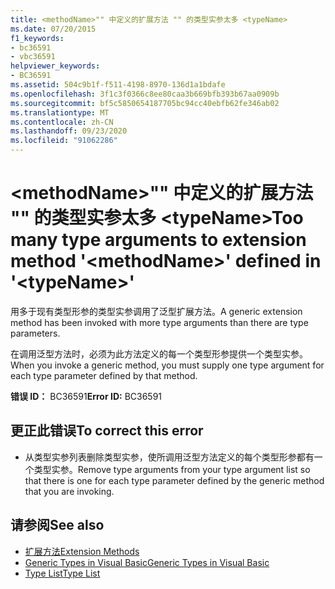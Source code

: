 ```yaml
---
title: <methodName>"" 中定义的扩展方法 "" 的类型实参太多 <typeName>
ms.date: 07/20/2015
f1_keywords:
- bc36591
- vbc36591
helpviewer_keywords:
- BC36591
ms.assetid: 504c9b1f-f511-4198-8970-136d1a1bdafe
ms.openlocfilehash: 3f1c3f0366c8ee80caa3b669bfb393b67aa0909b
ms.sourcegitcommit: bf5c5850654187705bc94cc40ebfb62fe346ab02
ms.translationtype: MT
ms.contentlocale: zh-CN
ms.lasthandoff: 09/23/2020
ms.locfileid: "91062286"
---
```

# <a name="too-many-type-arguments-to-extension-method-methodname-defined-in-typename"></a><span data-ttu-id="8c563-102">\<methodName>"" 中定义的扩展方法 "" 的类型实参太多 \<typeName></span><span class="sxs-lookup"><span data-stu-id="8c563-102">Too many type arguments to extension method '\<methodName>' defined in '\<typeName>'</span></span>

<span data-ttu-id="8c563-103">用多于现有类型形参的类型实参调用了泛型扩展方法。</span><span class="sxs-lookup"><span data-stu-id="8c563-103">A generic extension method has been invoked with more type arguments than there are type parameters.</span></span>  
  
 <span data-ttu-id="8c563-104">在调用泛型方法时，必须为此方法定义的每一个类型形参提供一个类型实参。</span><span class="sxs-lookup"><span data-stu-id="8c563-104">When you invoke a generic method, you must supply one type argument for each type parameter defined by that method.</span></span>  
  
 <span data-ttu-id="8c563-105">**错误 ID：** BC36591</span><span class="sxs-lookup"><span data-stu-id="8c563-105">**Error ID:** BC36591</span></span>  
  
## <a name="to-correct-this-error"></a><span data-ttu-id="8c563-106">更正此错误</span><span class="sxs-lookup"><span data-stu-id="8c563-106">To correct this error</span></span>  
  
- <span data-ttu-id="8c563-107">从类型实参列表删除类型实参，使所调用泛型方法定义的每个类型形参都有一个类型实参。</span><span class="sxs-lookup"><span data-stu-id="8c563-107">Remove type arguments from your type argument list so that there is one for each type parameter defined by the generic method that you are invoking.</span></span>  
  
## <a name="see-also"></a><span data-ttu-id="8c563-108">请参阅</span><span class="sxs-lookup"><span data-stu-id="8c563-108">See also</span></span>

- [<span data-ttu-id="8c563-109">扩展方法</span><span class="sxs-lookup"><span data-stu-id="8c563-109">Extension Methods</span></span>](../programming-guide/language-features/procedures/extension-methods.md)
- [<span data-ttu-id="8c563-110">Generic Types in Visual Basic</span><span class="sxs-lookup"><span data-stu-id="8c563-110">Generic Types in Visual Basic</span></span>](../programming-guide/language-features/data-types/generic-types.md)
- [<span data-ttu-id="8c563-111">Type List</span><span class="sxs-lookup"><span data-stu-id="8c563-111">Type List</span></span>](../language-reference/statements/type-list.md)
